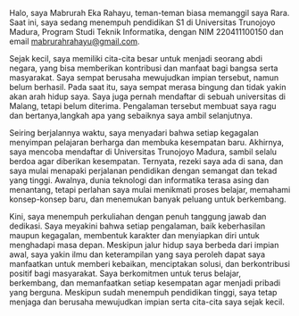 Halo, saya Mabrurah Eka Rahayu, teman-teman biasa memanggil saya Rara. Saat ini, saya sedang menempuh pendidikan S1 di Universitas Trunojoyo Madura, Program Studi Teknik Informatika, dengan NIM 220411100150 dan email mabrurahrahayu@gmail.com.

Sejak kecil, saya memiliki cita-cita besar untuk menjadi seorang abdi negara, yang bisa memberikan kontribusi dan manfaat bagi bangsa serta masyarakat. Saya sempat berusaha mewujudkan impian tersebut, namun belum berhasil. Pada saat itu, saya sempat merasa bingung dan tidak yakin akan arah hidup saya. Saya juga pernah mendaftar di sebuah universitas di Malang, tetapi belum diterima. Pengalaman tersebut membuat saya ragu dan bertanya,langkah apa yang sebaiknya saya ambil selanjutnya.

Seiring berjalannya waktu, saya menyadari bahwa setiap kegagalan menyimpan pelajaran berharga dan membuka kesempatan baru. Akhirnya, saya mencoba mendaftar di Universitas Trunojoyo Madura, sambil selalu berdoa agar diberikan kesempatan. Ternyata, rezeki saya ada di sana, dan saya mulai menapaki perjalanan pendidikan dengan semangat dan tekad yang tinggi. Awalnya, dunia teknologi dan informatika terasa asing dan menantang, tetapi perlahan saya mulai menikmati proses belajar, memahami konsep-konsep baru, dan menemukan banyak peluang untuk berkembang.

Kini, saya menempuh perkuliahan dengan penuh tanggung jawab dan dedikasi. Saya meyakini bahwa setiap pengalaman, baik keberhasilan maupun kegagalan, membentuk karakter dan menyiapkan diri untuk menghadapi masa depan. Meskipun jalur hidup saya berbeda dari impian awal, saya yakin ilmu dan keterampilan yang saya peroleh dapat saya manfaatkan untuk memberi kebaikan, menciptakan solusi, dan berkontribusi positif bagi masyarakat. Saya berkomitmen untuk terus belajar, berkembang, dan memanfaatkan setiap kesempatan agar menjadi pribadi yang berguna. Meskipun sudah menempuh pendidikan tinggi, saya tetap menjaga dan berusaha mewujudkan impian serta cita-cita saya sejak kecil.